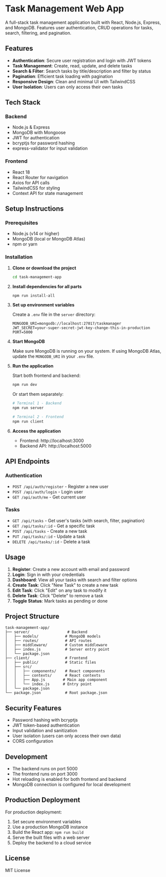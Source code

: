 # Task Management Web App

A full-stack task management application built with React, Node.js, Express, and MongoDB. Features user authentication, CRUD operations for tasks, search, filtering, and pagination.

## Features

- **Authentication**: Secure user registration and login with JWT tokens
- **Task Management**: Create, read, update, and delete tasks
- **Search & Filter**: Search tasks by title/description and filter by status
- **Pagination**: Efficient task loading with pagination
- **Responsive Design**: Clean and minimal UI with TailwindCSS
- **User Isolation**: Users can only access their own tasks

## Tech Stack

### Backend
- Node.js & Express
- MongoDB with Mongoose
- JWT for authentication
- bcryptjs for password hashing
- express-validator for input validation

### Frontend
- React 18
- React Router for navigation
- Axios for API calls
- TailwindCSS for styling
- Context API for state management

## Setup Instructions

### Prerequisites
- Node.js (v14 or higher)
- MongoDB (local or MongoDB Atlas)
- npm or yarn

### Installation

1. **Clone or download the project**
   ```bash
   cd task-management-app
   ```

2. **Install dependencies for all parts**
   ```bash
   npm run install-all
   ```

3. **Set up environment variables**
   
   Create a `.env` file in the `server` directory:
   ```env
   MONGODB_URI=mongodb://localhost:27017/taskmanager
   JWT_SECRET=your-super-secret-jwt-key-change-this-in-production
   PORT=5000
   ```

4. **Start MongoDB**
   
   Make sure MongoDB is running on your system. If using MongoDB Atlas, update the `MONGODB_URI` in your `.env` file.

5. **Run the application**
   
   Start both frontend and backend:
   ```bash
   npm run dev
   ```
   
   Or start them separately:
   ```bash
   # Terminal 1 - Backend
   npm run server
   
   # Terminal 2 - Frontend
   npm run client
   ```

6. **Access the application**
   
   - Frontend: http://localhost:3000
   - Backend API: http://localhost:5000

## API Endpoints

### Authentication
- `POST /api/auth/register` - Register a new user
- `POST /api/auth/login` - Login user
- `GET /api/auth/me` - Get current user

### Tasks
- `GET /api/tasks` - Get user's tasks (with search, filter, pagination)
- `GET /api/tasks/:id` - Get a specific task
- `POST /api/tasks` - Create a new task
- `PUT /api/tasks/:id` - Update a task
- `DELETE /api/tasks/:id` - Delete a task

## Usage

1. **Register**: Create a new account with email and password
2. **Login**: Sign in with your credentials
3. **Dashboard**: View all your tasks with search and filter options
4. **Create Task**: Click "New Task" to create a new task
5. **Edit Task**: Click "Edit" on any task to modify it
6. **Delete Task**: Click "Delete" to remove a task
7. **Toggle Status**: Mark tasks as pending or done

## Project Structure

```
task-management-app/
├── server/                 # Backend
│   ├── models/            # MongoDB models
│   ├── routes/            # API routes
│   ├── middleware/        # Custom middleware
│   ├── index.js           # Server entry point
│   └── package.json
├── client/                # Frontend
│   ├── public/            # Static files
│   ├── src/
│   │   ├── components/    # React components
│   │   ├── contexts/      # React contexts
│   │   ├── App.js        # Main app component
│   │   └── index.js      # Entry point
│   └── package.json
└── package.json           # Root package.json
```

## Security Features

- Password hashing with bcryptjs
- JWT token-based authentication
- Input validation and sanitization
- User isolation (users can only access their own data)
- CORS configuration

## Development

- The backend runs on port 5000
- The frontend runs on port 3000
- Hot reloading is enabled for both frontend and backend
- MongoDB connection is configured for local development

## Production Deployment

For production deployment:

1. Set secure environment variables
2. Use a production MongoDB instance
3. Build the React app: `npm run build`
4. Serve the built files with a web server
5. Deploy the backend to a cloud service

## License

MIT License
